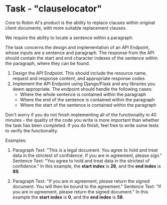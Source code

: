 Task - "clauselocator"
=================

Core to Robin AI's product is the ability to replace clauses within original client documents, with more suitable replacement clauses.

We require the ability to locate a sentence within a paragraph.

The task concerns the design and implementation of an API Endpoint, whose inputs are a sentence and paragraph. The response from the API should contain the start and end character indexes of the sentence within the paragraph, where they can be found.

1. Design the API Endpoint. This should include the resource name, request and response content, and appropriate response codes.  
2. Implement the API Endpoint using Django/Flask and any libraries you deem appropriate. The endpoint should handle the following cases:
    - Where the whole sentence is contained within the paragraph
    - Where the end of the sentence is contained within the paragraph
    - Where the start of the sentence is contained within the paragraph 

Don't worry if you do not finish implementing all of the functionailty in 40 minutes - the quality of the code you write is more important than whether the task has been completed. If you do finish, feel free to write some tests to verify the functionality.

Examples:
1. Paragraph Text: "This is a legal document. You agree to hold and treat data in the strictest of confidence. If you are in agreement, please sign."
Sentence Text: "You agree to hold and treat data in the strictest of confidence."
In this example, the **start index** is **26**, and the **end index** is **89**.

2. Paragraph Text: "If you are in agreement, please return the signed document. You will then be bound to the agreement."
Sentence Text: "If you are in agreement, please return the signed document."
In this example the **start index** is **0**, and the **end index** is **58**.
